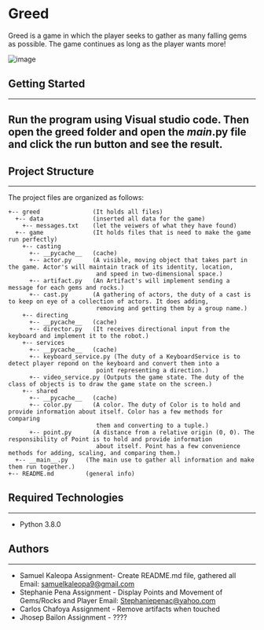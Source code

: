 # Greed
Greed is a game in which the player seeks to gather as many falling gems as possible. The game continues as long as the player wants more! 

![image](https://www.google.com/search?q=gems+and+rocks&rlz=1C1ASUM_enWS923WS923&sxsrf=APq-WBuIDApYFDTw1fW6CikIqDGf8QWPiQ:1645847334532&source=lnms&tbm=isch&sa=X&ved=2ahUKEwjJruqNu5z2AhUOUGwGHeO5DusQ_AUoAXoECAEQAw&biw=1366&bih=568&dpr=1#imgrc=nylOM1XzPXS4nM)

## Getting Started

---

## Run the program using Visual studio code. Then open the greed folder and open the _main_.py file and click the run button and see the result.


## Project Structure

---

The project files are organized as follows:

```
+-- greed               (It holds all files)
  +-- data              (inserted all data for the game)
    +-- messages.txt    (let the veiwers of what they have found)
  +-- game              (It holds files that is need to make the game run perfectly)
    +-- casting
      +-- __pycache__   (cache)
      +-- actor.py      (A visible, moving object that takes part in the game. Actor's will maintain track of its identity, location,
                         and speed in two-dimensional space.)
      +-- artifact.py   (An Artifact's will implement sending a message for each gems and rocks.)
      +-- cast.py       (A gathering of actors, the duty of a cast is to keep on eye of a collection of actors. It does adding, 
                         removing and getting them by a group name.)
    +-- directing
      +-- __pycache__   (cache)
      +-- director.py   (It receives directional input from the keyboard and implement it to the robot.)
    +-- services
      +-- __pycache__   (cache)
      +-- keyboard_service.py (The duty of a KeyboardService is to detect player repond on the keyboard and convert them into a 
                         point representing a direction.)
      +-- video_service.py (Outputs the game state. The duty of the class of objects is to draw the game state on the screen.)
    +-- shared
      +-- __pycache__   (cache)
      +-- color.py      (A color. The duty of Color is to hold and provide information about itself. Color has a few methods for comparing 
                         them and converting to a tuple.)
      +-- point.py      (A distance from a relative origin (0, 0). The responsibility of Point is to hold and provide information 
                         about itself. Point has a few convenience methods for adding, scaling, and comparing them.)
  +-- __main__.py     (The main use to gather all information and make them run together.)
+-- README.md         (general info)
```

## Required Technologies

---

- Python 3.8.0

## Authors

---

- Samuel Kaleopa Assignment- Create README.md file, gathered all Email: samuelkaleopa9@gmail.com
- Stephanie Pena Assignment - Display Points and Movement of Gems/Rocks and Player Email: Stephaniepenac@yahoo.com
- Carlos Chafoya Assignment - Remove artifacts when touched
- Jhosep Bailon Assignment - ????
